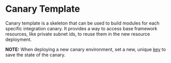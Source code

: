 # Canary Template

Canary template is a skeleton that can be used to build modules for each specific integration canary.
It provides a way to access base framework resources, like private subnet ids, to reuse them in the new resource deployment.

**NOTE:** When deploying a new canary environment, set a new, unique [key](providers.tf#L12) to save the state of the canary.
